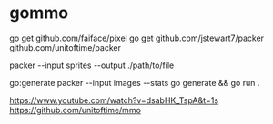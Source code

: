 # gommo

go get github.com/faiface/pixel
go get github.com/jstewart7/packer
github.com/unitoftime/packer


packer --input sprites --output ./path/to/file

go:generate packer --input images --stats
go generate && go run .


https://www.youtube.com/watch?v=dsabHK_TspA&t=1s
https://github.com/unitoftime/mmo
